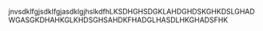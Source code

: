 jnvsdklfgjsdklfgjasdklgjhslkdfhLKSDHGHSDGKLAHDGHDSKGHKDSLGHADWGASGKDHAHKGLKHDSGHSAHDKFHADGLHASDLHKGHADSFHK
